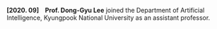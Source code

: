 **[2020. 09]** **Prof. Dong-Gyu Lee** joined the Department of Artificial Intelligence, Kyungpook National University as an assistant professor.
